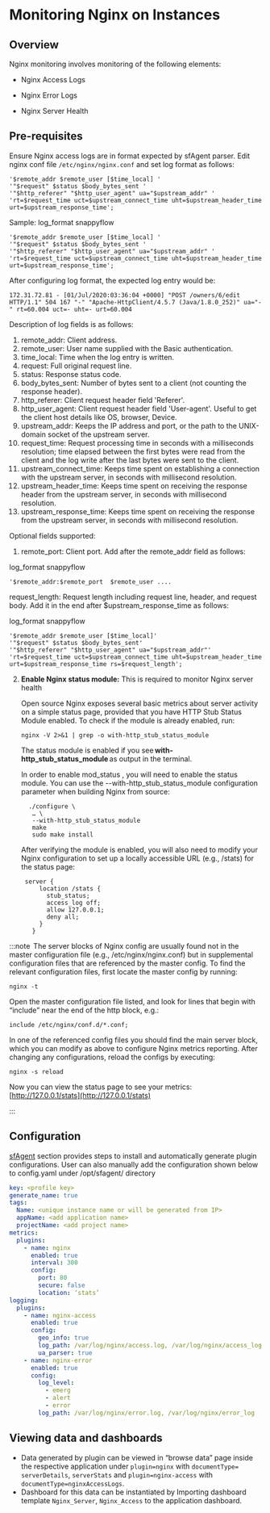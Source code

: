 # Monitoring Nginx on Instances

## Overview

Nginx monitoring involves monitoring of the following elements: 

- Nginx Access Logs
- Nginx Error Logs 

- Nginx Server Health 

## Pre-requisites 

Ensure Nginx access logs are in format expected by sfAgent parser. Edit nginx conf file `/etc/nginx/nginx.conf` and set log format as follows: 	

```
'$remote_addr $remote_user [$time_local] '  
'"$request" $status $body_bytes_sent ' 
'"$http_referer" "$http_user_agent" ua="$upstream_addr" ' 
'rt=$request_time uct=$upstream_connect_time uht=$upstream_header_time urt=$upstream_response_time'; 
```

Sample: log_format snappyflow 

```
'$remote_addr $remote_user [$time_local] '
'"$request" $status $body_bytes_sent '
'"$http_referer" "$http_user_agent" ua="$upstream_addr" '
'rt=$request_time uct=$upstream_connect_time uht=$upstream_header_time urt=$upstream_response_time';
```

After configuring log format, the expected log entry would be: 

```
172.31.72.81 - [01/Jul/2020:03:36:04 +0000] "POST /owners/6/edit HTTP/1.1" 504 167 "-" "Apache-HttpClient/4.5.7 (Java/1.8.0_252)" ua="-" rt=60.004 uct=- uht=- urt=60.004 
```

Description of log fields is as follows: 

<ol class="order_list">
    <li>remote_addr:  Client address.</li>
    <li>remote_user:  User name supplied with the Basic authentication.</li>
    <li>time_local:  Time when the log entry is written.</li>
    <li>request:  Full original request line.</li>
    <li>status:  Response status code.</li>
    <li>body_bytes_sent:  Number of bytes sent to a client (not counting the response header).</li>
    <li>http_referer:   Client request header field 'Referer'.</li>
    <li>http_user_agent:  Client request header field 'User-agent'. Useful to get the client host details like OS, browser, Device.</li>
    <li>upstream_addr:  Keeps the IP address and port, or the path to the UNIX-domain socket of the upstream server.</li>
    <li>request_time:  Request processing time in seconds with a milliseconds resolution; time elapsed between the first bytes were read from the client and the log write after the last bytes were sent to the client.</li>
    <li>upstream_connect_time:  Keeps time spent on establishing a connection with the upstream server, in seconds with millisecond resolution.</li>
    <li>upstream_header_time: Keeps time spent on receiving the response header from the upstream server, in seconds with millisecond resolution. </li>
    <li>upstream_response_time:  Keeps time spent on receiving the response from the upstream server, in seconds with millisecond resolution.</li>
</ol>

 Optional fields supported:

 1. remote_port:  Client port. Add after the remote_addr field as follows:

log_format snappyflow
```
'$remote_addr:$remote_port  $remote_user ....
```
request_length:  Request length including request line, header, and request body. Add it in the end after $upstream_response_time as follows:

log_format snappyflow  
  ```
'$remote_addr $remote_user [$time_local]'
'"$request" $status $body_bytes_sent'
'"$http_referer" "$http_user_agent" ua="$upstream_addr"'
'rt=$request_time uct=$upstream_connect_time uht=$upstream_header_time urt=$upstream_response_time rs=$request_length';
  ```
2. **Enable Nginx status module:** This is required to monitor Nginx server health 

   Open source Nginx exposes several basic metrics about server activity on a simple status page, provided that you have HTTP Stub Status Module enabled. To check if the module is already enabled, run: 

   ```shell
   nginx -V 2>&1 | grep -o with-http_stub_status_module 
   ```

   The status module is enabled if you see **with-http_stub_status_module** as output in the terminal. 

   In order to enable mod_status , you will need to enable the status module. You can use the --with-http_stub_status_module configuration parameter when building Nginx from source: 

   ```shell
     ./configure \ 
      … \ 
      --with-http_stub_status_module 
      make 
      sudo make install
   ```

   After verifying the module is enabled, you will also need to modify your Nginx configuration to set up a locally accessible URL (e.g., /stats) for the status page: 

   ```
    server { 
        location /stats { 
          stub_status; 
          access_log off; 
          allow 127.0.0.1; 
          deny all; 
        } 
      } 
   ```

   

:::note
 The server blocks of Nginx config are usually found not in the master configuration file (e.g., /etc/nginx/nginx.conf) but in supplemental configuration files that are referenced by the master config. To find the relevant configuration files, first locate the master config by running: 

`nginx -t` 

Open the master configuration file listed, and look for lines that begin with “include” near the end of the http block, e.g.: 

 

`include /etc/nginx/conf.d/*.conf;`

In one of the referenced config files you should find the main server block, which you can modify as above to configure Nginx metrics reporting. After changing any configurations, reload the configs by executing: 

`nginx -s reload`

Now you can view the status page to see your metrics: 
[http://127.0.0.1/stats](http://127.0.0.1/stats)

:::



## Configuration 

 

[sfAgent](/docs/Quick_Start/getting_started#sfagent) section provides steps to install and automatically generate plugin configurations. User can also manually add the configuration shown below to config.yaml under /opt/sfagent/ directory 

```yaml
key: <profile key> 
generate_name: true 
tags: 
  Name: <unique instance name or will be generated from IP> 
  appName: <add application name> 
  projectName: <add project name> 
metrics: 
  plugins: 
    - name: nginx 
      enabled: true 
      interval: 300 
      config: 
        port: 80 
        secure: false 
        location: ‘stats’ 
logging: 
  plugins: 
    - name: nginx-access 
      enabled: true 
      config: 
        geo_info: true  
        log_path: /var/log/nginx/access.log, /var/log/nginx/access_log 
        ua_parser: true 
    - name: nginx-error 
      enabled: true 
      config: 
        log_level: 
          - emerg 
          - alert 
          - error 
        log_path: /var/log/nginx/error.log, /var/log/nginx/error_log 
```



## Viewing data and dashboards 

 

- Data generated by plugin can be viewed in “browse data” page inside the respective application under `plugin=nginx` with `documentType=` `serverDetails`, `serverStats` and `plugin=nginx-access` with `documentType=nginxAccessLogs`.
- Dashboard for this data can be instantiated by Importing dashboard template `Nginx_Server`, `Nginx_Access` to the application dashboard. 

 


